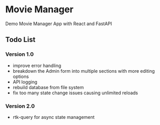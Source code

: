 # Movie Manager

Demo Movie Manager App with React and FastAPI

## Todo List

### Version 1.0

- improve error handling
- breakdown the Admin form into multiple sections with more editing options
- API logging
- rebuild database from file system
- fix too many state change issues causing unlimited reloads

### Version 2.0

- rtk-query for async state management
